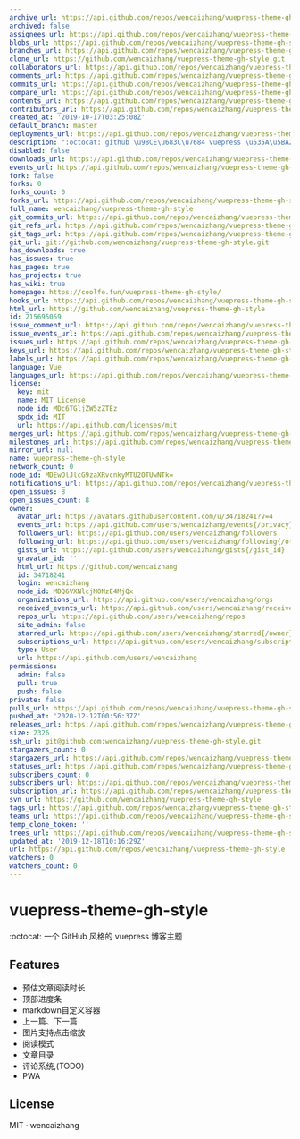 ```yaml
---
archive_url: https://api.github.com/repos/wencaizhang/vuepress-theme-gh-style/{archive_format}{/ref}
archived: false
assignees_url: https://api.github.com/repos/wencaizhang/vuepress-theme-gh-style/assignees{/user}
blobs_url: https://api.github.com/repos/wencaizhang/vuepress-theme-gh-style/git/blobs{/sha}
branches_url: https://api.github.com/repos/wencaizhang/vuepress-theme-gh-style/branches{/branch}
clone_url: https://github.com/wencaizhang/vuepress-theme-gh-style.git
collaborators_url: https://api.github.com/repos/wencaizhang/vuepress-theme-gh-style/collaborators{/collaborator}
comments_url: https://api.github.com/repos/wencaizhang/vuepress-theme-gh-style/comments{/number}
commits_url: https://api.github.com/repos/wencaizhang/vuepress-theme-gh-style/commits{/sha}
compare_url: https://api.github.com/repos/wencaizhang/vuepress-theme-gh-style/compare/{base}...{head}
contents_url: https://api.github.com/repos/wencaizhang/vuepress-theme-gh-style/contents/{+path}
contributors_url: https://api.github.com/repos/wencaizhang/vuepress-theme-gh-style/contributors
created_at: '2019-10-17T03:25:08Z'
default_branch: master
deployments_url: https://api.github.com/repos/wencaizhang/vuepress-theme-gh-style/deployments
description: ":octocat: github \u98CE\u683C\u7684 vuepress \u535A\u5BA2\u4E3B\u9898"
disabled: false
downloads_url: https://api.github.com/repos/wencaizhang/vuepress-theme-gh-style/downloads
events_url: https://api.github.com/repos/wencaizhang/vuepress-theme-gh-style/events
fork: false
forks: 0
forks_count: 0
forks_url: https://api.github.com/repos/wencaizhang/vuepress-theme-gh-style/forks
full_name: wencaizhang/vuepress-theme-gh-style
git_commits_url: https://api.github.com/repos/wencaizhang/vuepress-theme-gh-style/git/commits{/sha}
git_refs_url: https://api.github.com/repos/wencaizhang/vuepress-theme-gh-style/git/refs{/sha}
git_tags_url: https://api.github.com/repos/wencaizhang/vuepress-theme-gh-style/git/tags{/sha}
git_url: git://github.com/wencaizhang/vuepress-theme-gh-style.git
has_downloads: true
has_issues: true
has_pages: true
has_projects: true
has_wiki: true
homepage: https://coolfe.fun/vuepress-theme-gh-style/
hooks_url: https://api.github.com/repos/wencaizhang/vuepress-theme-gh-style/hooks
html_url: https://github.com/wencaizhang/vuepress-theme-gh-style
id: 215695059
issue_comment_url: https://api.github.com/repos/wencaizhang/vuepress-theme-gh-style/issues/comments{/number}
issue_events_url: https://api.github.com/repos/wencaizhang/vuepress-theme-gh-style/issues/events{/number}
issues_url: https://api.github.com/repos/wencaizhang/vuepress-theme-gh-style/issues{/number}
keys_url: https://api.github.com/repos/wencaizhang/vuepress-theme-gh-style/keys{/key_id}
labels_url: https://api.github.com/repos/wencaizhang/vuepress-theme-gh-style/labels{/name}
language: Vue
languages_url: https://api.github.com/repos/wencaizhang/vuepress-theme-gh-style/languages
license:
  key: mit
  name: MIT License
  node_id: MDc6TGljZW5zZTEz
  spdx_id: MIT
  url: https://api.github.com/licenses/mit
merges_url: https://api.github.com/repos/wencaizhang/vuepress-theme-gh-style/merges
milestones_url: https://api.github.com/repos/wencaizhang/vuepress-theme-gh-style/milestones{/number}
mirror_url: null
name: vuepress-theme-gh-style
network_count: 0
node_id: MDEwOlJlcG9zaXRvcnkyMTU2OTUwNTk=
notifications_url: https://api.github.com/repos/wencaizhang/vuepress-theme-gh-style/notifications{?since,all,participating}
open_issues: 8
open_issues_count: 8
owner:
  avatar_url: https://avatars.githubusercontent.com/u/34718241?v=4
  events_url: https://api.github.com/users/wencaizhang/events{/privacy}
  followers_url: https://api.github.com/users/wencaizhang/followers
  following_url: https://api.github.com/users/wencaizhang/following{/other_user}
  gists_url: https://api.github.com/users/wencaizhang/gists{/gist_id}
  gravatar_id: ''
  html_url: https://github.com/wencaizhang
  id: 34718241
  login: wencaizhang
  node_id: MDQ6VXNlcjM0NzE4MjQx
  organizations_url: https://api.github.com/users/wencaizhang/orgs
  received_events_url: https://api.github.com/users/wencaizhang/received_events
  repos_url: https://api.github.com/users/wencaizhang/repos
  site_admin: false
  starred_url: https://api.github.com/users/wencaizhang/starred{/owner}{/repo}
  subscriptions_url: https://api.github.com/users/wencaizhang/subscriptions
  type: User
  url: https://api.github.com/users/wencaizhang
permissions:
  admin: false
  pull: true
  push: false
private: false
pulls_url: https://api.github.com/repos/wencaizhang/vuepress-theme-gh-style/pulls{/number}
pushed_at: '2020-12-12T00:56:37Z'
releases_url: https://api.github.com/repos/wencaizhang/vuepress-theme-gh-style/releases{/id}
size: 2326
ssh_url: git@github.com:wencaizhang/vuepress-theme-gh-style.git
stargazers_count: 0
stargazers_url: https://api.github.com/repos/wencaizhang/vuepress-theme-gh-style/stargazers
statuses_url: https://api.github.com/repos/wencaizhang/vuepress-theme-gh-style/statuses/{sha}
subscribers_count: 0
subscribers_url: https://api.github.com/repos/wencaizhang/vuepress-theme-gh-style/subscribers
subscription_url: https://api.github.com/repos/wencaizhang/vuepress-theme-gh-style/subscription
svn_url: https://github.com/wencaizhang/vuepress-theme-gh-style
tags_url: https://api.github.com/repos/wencaizhang/vuepress-theme-gh-style/tags
teams_url: https://api.github.com/repos/wencaizhang/vuepress-theme-gh-style/teams
temp_clone_token: ''
trees_url: https://api.github.com/repos/wencaizhang/vuepress-theme-gh-style/git/trees{/sha}
updated_at: '2019-12-18T10:16:29Z'
url: https://api.github.com/repos/wencaizhang/vuepress-theme-gh-style
watchers: 0
watchers_count: 0
---
```


# vuepress-theme-gh-style

:octocat: 一个 GitHub 风格的 vuepress 博客主题

## Features

- 预估文章阅读时长
- 顶部进度条
- markdown自定义容器
- 上一篇、下一篇
- 图片支持点击缩放
- 阅读模式
- 文章目录
- 评论系统,(TODO)
- PWA

## License

MIT · wencaizhang
